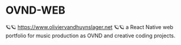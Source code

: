 # OVND-WEB

🪐🪐 https://www.oliviervandhuynslager.net 🪐🪐
a React Native web portfolio for music production as OVND and creative coding projects.
